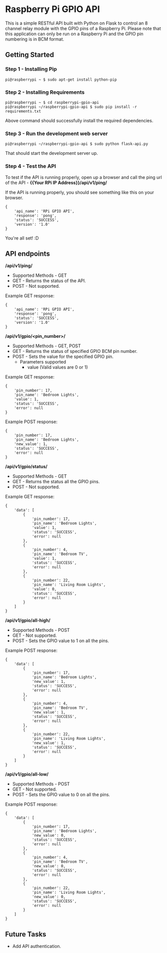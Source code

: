 # Raspberry Pi GPIO API #

This is a simple RESTful API built with Python on Flask to control an 8 channel relay module with the GPIO pins of a Raspberry Pi. Please note that this application can only be run on a Raspberry Pi and the GPIO pin numbering is in BCM format.

## Getting Started ##

### Step 1 - Installing Pip ###
```shell
pi@raspberrypi ~ $ sudo apt-get install python-pip
```
### Step 2 - Installing Requirements ###
```shell
pi@raspberrypi ~ $ cd raspberrypi-gpio-api
pi@raspberrypi ~/raspberrypi-gpio-api $ sudo pip install -r requirements.txt

```
Above command should successfully install the required dependencies.
### Step 3 - Run the development web server ###
```shell
pi@raspberrypi ~/raspberrypi-gpio-api $ sudo python flask-api.py

```
That should start the development server up.
### Step 4 - Test the API ###
To test if the API is running properly, open up a browser and call the ping url of the API - **{{Your RPi IP Address}}/api/v1/ping/**

If the API is running properly, you should see something like this on your browser.
```
{
    'api_name': 'RPi GPIO API',
    'response': 'pong',
    'status': 'SUCCESS',
    'version': '1.0'
}
```
You're all set! :D

## API endpoints ##

**/api/v1/ping/**

* Supported Methods - GET
* GET - Returns the status of the API.
* POST - Not supported.

Example GET response:
```
{
    'api_name': 'RPi GPIO API',
    'response': 'pong',
    'status': 'SUCCESS',
    'version': '1.0'
}
```


**/api/v1/gpio/<pin_number>/**

* Supported Methods - GET, POST
* GET - Returns the status of specified GPIO BCM pin number.
* POST - Sets the value for the specified GPIO pin.
    * Parameters supported
        * value (Valid values are 0 or 1)

Example GET response:
```
{
    'pin_number': 17,
    'pin_name': 'Bedroom Lights',
    'value': 1,
    'status': 'SUCCESS',
    'error': null
}
```

Example POST response:
```
{
    'pin_number': 17,
    'pin_name': 'Bedroom Lights',
    'new_value': 1,
    'status': 'SUCCESS',
    'error': null
}
```


**/api/v1/gpio/status/**

* Supported Methods - GET
* GET - Returns the status all the GPIO pins.
* POST - Not supported.

Example GET response:
```
{
    'data': [
        {
            'pin_number': 17,
            'pin_name': 'Bedroom Lights',
            'value': 1,
            'status': 'SUCCESS',
            'error': null
        },
        {
            'pin_number': 4,
            'pin_name': 'Bedroom TV',
            'value': 1,
            'status': 'SUCCESS',
            'error': null
        },
        {
            'pin_number': 22,
            'pin_name': 'Living Room Lights',
            'value': 0,
            'status': 'SUCCESS',
            'error': null
        }
    ]
}
```



**/api/v1/gpio/all-high/**

* Supported Methods - POST
* GET - Not supported.
* POST - Sets the GPIO value to 1 on all the pins.

Example POST response:
```
{
    'data': [
        {
            'pin_number': 17,
            'pin_name': 'Bedroom Lights',
            'new_value': 1,
            'status': 'SUCCESS',
            'error': null
        },
        {
            'pin_number': 4,
            'pin_name': 'Bedroom TV',
            'new_value': 1,
            'status': 'SUCCESS',
            'error': null
        },
        {
            'pin_number': 22,
            'pin_name': 'Living Room Lights',
            'new_value': 1,
            'status': 'SUCCESS',
            'error': null
        }
    ]
}
```


**/api/v1/gpio/all-low/**

* Supported Methods - POST
* GET - Not supported.
* POST - Sets the GPIO value to 0 on all the pins.

Example POST response:
```
{
    'data': [
        {
            'pin_number': 17,
            'pin_name': 'Bedroom Lights',
            'new_value': 0,
            'status': 'SUCCESS',
            'error': null
        },
        {
            'pin_number': 4,
            'pin_name': 'Bedroom TV',
            'new_value': 0,
            'status': 'SUCCESS',
            'error': null
        },
        {
            'pin_number': 22,
            'pin_name': 'Living Room Lights',
            'new_value': 0,
            'status': 'SUCCESS',
            'error': null
        }
    ]
}
```

## Future Tasks ##
* Add API authentication.
